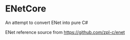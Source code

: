 # ENetCore
An attempt to convert ENet into pure C#

ENet reference source from https://github.com/zpl-c/enet
